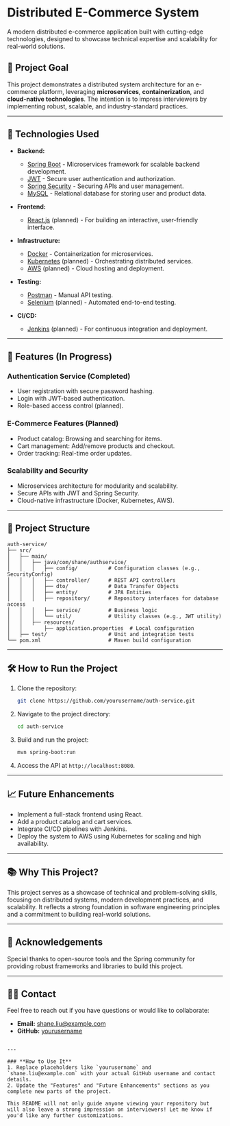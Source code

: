 # Distributed E-Commerce System

A modern distributed e-commerce application built with cutting-edge technologies, designed to showcase technical expertise and scalability for real-world solutions.

## 🚀 Project Goal
This project demonstrates a distributed system architecture for an e-commerce platform, leveraging **microservices**, **containerization**, and **cloud-native technologies**. The intention is to impress interviewers by implementing robust, scalable, and industry-standard practices.

---

## 🔧 Technologies Used
- **Backend:**
  - [Spring Boot](https://spring.io/projects/spring-boot) - Microservices framework for scalable backend development.
  - [JWT](https://jwt.io/) - Secure user authentication and authorization.
  - [Spring Security](https://spring.io/projects/spring-security) - Securing APIs and user management.
  - [MySQL](https://www.mysql.com/) - Relational database for storing user and product data.

- **Frontend:**
  - [React.js](https://reactjs.org/) (planned) - For building an interactive, user-friendly interface.

- **Infrastructure:**
  - [Docker](https://www.docker.com/) - Containerization for microservices.
  - [Kubernetes](https://kubernetes.io/) (planned) - Orchestrating distributed services.
  - [AWS](https://aws.amazon.com/) (planned) - Cloud hosting and deployment.

- **Testing:**
  - [Postman](https://www.postman.com/) - Manual API testing.
  - [Selenium](https://www.selenium.dev/) (planned) - Automated end-to-end testing.

- **CI/CD:**
  - [Jenkins](https://www.jenkins.io/) (planned) - For continuous integration and deployment.

---

## 🌟 Features (In Progress)
### Authentication Service (Completed)
- User registration with secure password hashing.
- Login with JWT-based authentication.
- Role-based access control (planned).

### E-Commerce Features (Planned)
- Product catalog: Browsing and searching for items.
- Cart management: Add/remove products and checkout.
- Order tracking: Real-time order updates.

### Scalability and Security
- Microservices architecture for modularity and scalability.
- Secure APIs with JWT and Spring Security.
- Cloud-native infrastructure (Docker, Kubernetes, AWS).

---

## 📂 Project Structure
```
auth-service/
├── src/
│   ├── main/
│   │   ├── java/com/shane/authservice/
│   │   │   ├── config/          # Configuration classes (e.g., SecurityConfig)
│   │   │   ├── controller/      # REST API controllers
│   │   │   ├── dto/             # Data Transfer Objects
│   │   │   ├── entity/          # JPA Entities
│   │   │   ├── repository/      # Repository interfaces for database access
│   │   │   ├── service/         # Business logic
│   │   │   └── util/            # Utility classes (e.g., JWT utility)
│   │   ├── resources/
│   │       ├── application.properties  # Local configuration
│   ├── test/                    # Unit and integration tests
└── pom.xml                      # Maven build configuration
```

---

## 🛠️ How to Run the Project
1. Clone the repository:
   ```bash
   git clone https://github.com/yourusername/auth-service.git
   ```
2. Navigate to the project directory:
   ```bash
   cd auth-service
   ```
3. Build and run the project:
   ```bash
   mvn spring-boot:run
   ```
4. Access the API at `http://localhost:8080`.

---

## 📈 Future Enhancements
- Implement a full-stack frontend using React.
- Add a product catalog and cart services.
- Integrate CI/CD pipelines with Jenkins.
- Deploy the system to AWS using Kubernetes for scaling and high availability.

---

## 📚 Why This Project?
This project serves as a showcase of technical and problem-solving skills, focusing on distributed systems, modern development practices, and scalability. It reflects a strong foundation in software engineering principles and a commitment to building real-world solutions.

---

## 🤝 Acknowledgements
Special thanks to open-source tools and the Spring community for providing robust frameworks and libraries to build this project.

---

## 🧑‍💻 Contact
Feel free to reach out if you have questions or would like to collaborate:
- **Email:** shane.liu@example.com
- **GitHub:** [yourusername](https://github.com/yourusername)
```

---

### **How to Use It**
1. Replace placeholders like `yourusername` and `shane.liu@example.com` with your actual GitHub username and contact details.
2. Update the "Features" and "Future Enhancements" sections as you complete new parts of the project.

This README will not only guide anyone viewing your repository but will also leave a strong impression on interviewers! Let me know if you'd like any further customizations.

